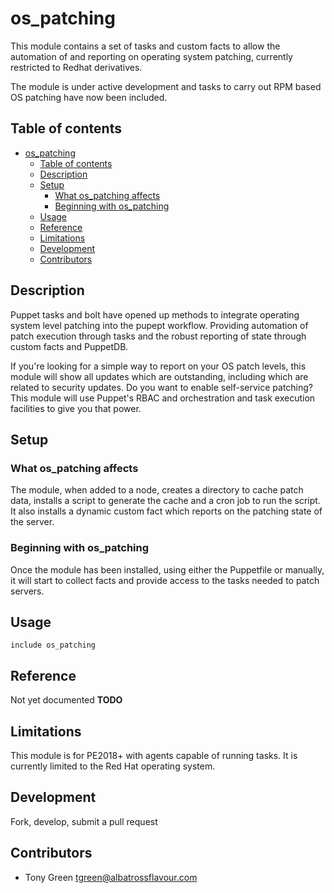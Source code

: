 # os_patching

This module contains a set of tasks and custom facts to allow the automation of and reporting on operating system patching, currently restricted to Redhat derivatives.

The module is under active development and tasks to carry out RPM based OS patching have now been included.

## Table of contents

- [os_patching](#ospatching)
  - [Table of contents](#table-of-contents)
  - [Description](#description)
  - [Setup](#setup)
    - [What os_patching affects](#what-ospatching-affects)
    - [Beginning with os_patching](#beginning-with-ospatching)
  - [Usage](#usage)
  - [Reference](#reference)
  - [Limitations](#limitations)
  - [Development](#development)
  - [Contributors](#contributors)

## Description

Puppet tasks and bolt have opened up methods to integrate operating system level patching into the pupept workflow.  Providing automation of patch execution through tasks and the robust reporting of state through custom facts and PuppetDB.

If you're looking for a simple way to report on your OS patch levels, this module will show all updates which are outstanding, including which are related to security updates.  Do you want to enable self-service patching?  This module will use Puppet's RBAC and orchestration and task execution facilities to give you that power.

## Setup

### What os_patching affects

The module, when added to a node, creates a directory to cache patch data, installs a script to generate the cache and a cron job to run the script.  It also installs a dynamic custom fact which reports on the patching state of the server.

### Beginning with os_patching

Once the module has been installed, using either the Puppetfile or manually, it will start to collect facts and provide access to the tasks needed to patch servers.

## Usage

```puppet
include os_patching
```

## Reference

Not yet documented **TODO**

## Limitations

This module is for PE2018+ with agents capable of running tasks.  It is currently limited to the Red Hat operating system.

## Development

Fork, develop, submit a pull request

## Contributors

- Tony Green <tgreen@albatrossflavour.com>
